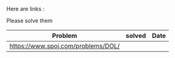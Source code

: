 Here are links :

Please solve them



Problem| solved | Date
--- | --- | --- | 
https://www.spoj.com/problems/DOL/ |  |  |  |

